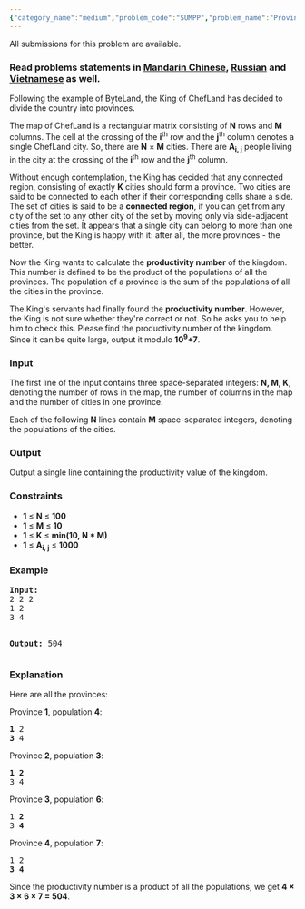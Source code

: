 ```yaml
---
{"category_name":"medium","problem_code":"SUMPP","problem_name":"Provinces of ChefLand","languages_supported":{"0":"ADA","1":"ASM","2":"BASH","3":"BF","4":"C","5":"C99 strict","6":"CAML","7":"CLOJ","8":"CLPS","9":"CPP 4.3.2","10":"CPP 4.9.2","11":"CPP14","12":"CS2","13":"D","14":"ERL","15":"FORT","16":"FS","17":"GO","18":"HASK","19":"ICK","20":"ICON","21":"JAVA","22":"JS","23":"LISP clisp","24":"LISP sbcl","25":"LUA","26":"NEM","27":"NICE","28":"NODEJS","29":"PAS fpc","30":"PAS gpc","31":"PERL","32":"PERL6","33":"PHP","34":"PIKE","35":"PRLG","36":"PYPY","37":"PYTH","38":"PYTH 3.4","39":"RUBY","40":"SCALA","41":"SCM chicken","42":"SCM guile","43":"SCM qobi","44":"ST","45":"TCL","46":"TEXT","47":"WSPC"},"max_timelimit":2,"source_sizelimit":50000,"problem_author":"xcwgf666","problem_tester":null,"date_added":"5-07-2016","tags":{"0":"xcwgf666"},"time":{"view_start_date":1468063200,"submit_start_date":1468063200,"visible_start_date":1468063200,"end_date":1735669800},"layout":"problem"}
---
```

<span class="solution-visible-txt">All submissions for this problem are available.</span><h3> Read problems statements in <a target="_blank" href="http://www.codechef.com/download/translated/SNCKFL16/mandarin/SUMPP.pdf">Mandarin Chinese</a>, <a target="_blank" href="http://www.codechef.com/download/translated/SNCKFL16/russian/SUMPP.pdf">Russian</a> and <a target="_blank" href="http://www.codechef.com/download/translated/SNCKFL16/vietnamese/SUMPP.pdf">Vietnamese</a> as well.</h3>
<p>Following the example of ByteLand, the King of ChefLand has decided to divide the country into provinces.</p>
<p>The map of ChefLand is a rectangular matrix consisting of <b>N</b> rows and <b>M</b> columns. The cell at the crossing of the <b>i</b><sup>th</sup> row and the <b>j</b><sup>th</sup> column denotes a single ChefLand city. So, there are <b>N</b> × <b>M</b> cities. There are <b>A<sub>i, j</sub></b> people living in the city at the crossing of the <b>i</b><sup>th</sup> row and the <b>j</b><sup>th</sup> column.</p>
<p>Without enough contemplation, the King has decided that any connected region, consisting of exactly <b>K</b> cities should form a province. Two cities are said to be connected to each other if their corresponding cells share a side. The set of cities is said to be a <b>connected region</b>, if you can get from any city of the set to any other city of the set by moving only via side-adjacent cities from the set. It appears that a single city can belong to more than one province, but the King is happy with it: after all, the more provinces - the better.</p>
<p>Now the King wants to calculate the <b>productivity number</b> of the kingdom. This number is defined to be the product of the populations of all the provinces. The population of a province is the sum of the populations of all the cities in the province.</p>
<p>The King's servants had finally found the <b>productivity number</b>. However, the King is not sure whether they're correct or not. So he asks you to help him to check this. Please find the productivity number of the kingdom. Since it can be quite large, output it modulo <b>10<sup>9</sup>+7</b>.</p>
<h3>Input</h3>
<p>The first line of the input contains three space-separated integers: <b>N, M, K</b>, denoting the number of rows in the map, the number of columns in the map and the number of cities in one province.</p>
<p>Each of the following <b>N</b> lines contain <b>M</b> space-separated integers, denoting the populations of the cities.</p>
<h3>Output</h3>
<p>Output a single line containing the productivity value of the kingdom.</p>
<h3>Constraints</h3>
<p><ul>
<li><b>1</b> ≤ <b>N</b> ≤ <b>100</b></li>
<li><b>1</b> ≤ <b>M</b> ≤ <b>10</b></li>
<li><b>1</b> ≤ <b>K</b> ≤ <b>min(10, N * M)</b></li>
<li><b>1</b> ≤ <b>A<sub>i, j</sub></b> ≤ <b>1000</b></li>
</ul>
<h3>Example</h3>
<pre><b>Input:</b>
<tt>2 2 2
1 2
3 4</tt>

<b>Output:</b>
<tt>504</tt>
</pre><h3>Explanation</h3>
</p><p>Here are all the provinces:</p>
<p>Province <b>1</b>, population <b>4</b>:</p>
<pre><tt><b>1</b> 2
<b>3</b> 4</tt></pre>
<p>Province <b>2</b>, population <b>3</b>:</p>
<pre><tt><b>1 2</b>
3 4</tt></pre>
<p>Province <b>3</b>, population <b>6</b>:</p>
<pre><tt>1 <b>2</b>
3 <b>4</b></tt></pre>
<p>Province <b>4</b>, population <b>7</b>:</p>
<pre><tt>1 2
<b>3 4</b></tt></pre>
<p>Since the productivity number is a product of all the populations, we get <b>4 × 3 × 6 × 7 = 504</b>.</p>
